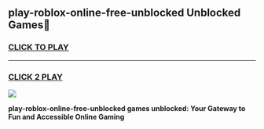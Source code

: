 
## play-roblox-online-free-unblocked Unblocked Games👋
<h3>
<a href="https://news.freeplayer.one?title=play-roblox-online-free-unblocked&ref=16F">CLICK TO PLAY</a></h3>
<hr>

<h3>
<a href="https://news.freeplayer.one?title=play-roblox-online-free-unblocked&ref=16F">CLICK 2 PLAY</a>
  
</h3>

<a href="https://news.freeplayer.one?title=play-roblox-online-free-unblocked&ref=16F/"><img src="https://clearcache.store/games.png"></a>


**play-roblox-online-free-unblocked games unblocked: Your Gateway to Fun and Accessible Online Gaming**
